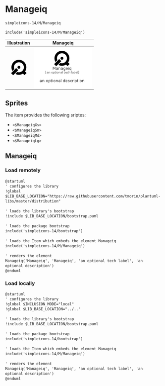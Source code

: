 # Manageiq


```text
simpleicons-14/M/Manageiq
```

```text
include('simpleicons-14/M/Manageiq')
```



| Illustration | Manageiq |
| :---: | :---: |
| ![illustration for Illustration](../../simpleicons-14/M/Manageiq.png) | ![illustration for Manageiq](../../simpleicons-14/M/Manageiq.Local.png) |



## Sprites
The item provides the following sriptes:

- `<$ManageiqXs>`
- `<$ManageiqSm>`
- `<$ManageiqMd>`
- `<$ManageiqLg>`





## Manageiq

### Load remotely
```plantuml
@startuml
' configures the library
!global $LIB_BASE_LOCATION="https://raw.githubusercontent.com/tmorin/plantuml-libs/master/distribution"

' loads the library's bootstrap
!include $LIB_BASE_LOCATION/bootstrap.puml

' loads the package bootstrap
include('simpleicons-14/bootstrap')

' loads the Item which embeds the element Manageiq
include('simpleicons-14/M/Manageiq')

' renders the element
Manageiq('Manageiq', 'Manageiq', 'an optional tech label', 'an optional description')
@enduml
```

### Load locally
```plantuml
@startuml
' configures the library
!global $INCLUSION_MODE="local"
!global $LIB_BASE_LOCATION="../.."

' loads the library's bootstrap
!include $LIB_BASE_LOCATION/bootstrap.puml

' loads the package bootstrap
include('simpleicons-14/bootstrap')

' loads the Item which embeds the element Manageiq
include('simpleicons-14/M/Manageiq')

' renders the element
Manageiq('Manageiq', 'Manageiq', 'an optional tech label', 'an optional description')
@enduml
```

